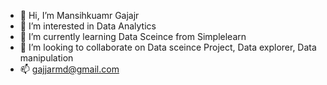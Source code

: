 - 👋 Hi, I’m Mansihkuamr Gajajr
- 👀 I’m interested in Data Analytics
- 🌱 I’m currently learning Data Sceince from Simplelearn
- 💞️ I’m looking to collaborate on Data sceince Project, Data explorer, Data manipulation
- 📫 gajjarmd@gmail.com

<!---
gajjarmd/gajjarmd is a ✨ special ✨ repository because its `README.md` (this file) appears on your GitHub profile.
You can click the Preview link to take a look at your changes.
--->
